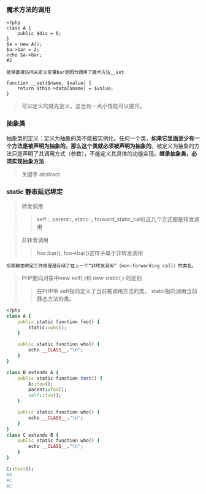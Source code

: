 ### 魔术方法的调用
```
<?php
class A {
    public $div = 0;
}
$a = new A();
$a->bar = 2;
echo $a->bar;
#2
```
`能够直接访问未定义变量bar是因为调用了魔术方法__set`
```
function __set($name, $value) {
    return $this->data[$name] = $value;
}
```
>可以定义的就先定义，这也有一点小性能可以提升。

### 抽象类
抽象类的定义：定义为抽象的类不能被实例化。任何一个类，__如果它里面至少有一个方法是被声明为抽象的，那么这个类就必须被声明为抽象的__。被定义为抽象的方法只是声明了其调用方式（参数），不能定义其具体的功能实现。__继承抽象类，必须实现抽象方法__
>关键字 abstract

### static 静态延迟绑定

>转发调用
>>self::, parent::, static::,  forward_static_call()这几个方式都是转发调用

>非转发调用
>>foo::bar(), foo->bar()这样子属于非转发调用

`后期静态绑定工作原理是存储了在上一个“非转发调用”（non-forwarding call）的类名。`
>PHP面向对象中new self( )和 new static( ) 的区别
>>在PHP中 self指向定义了当前被调用方法的类， static指向调用当前静态方法的类。

```ruby
<?php
class A {
    public static function foo() {
        static::who();
    }

    public static function who() {
        echo __CLASS__."\n";
    }
}

class B extends A {
    public static function test() {
        A::foo();
        parent::foo();
        self::foo();
    }

    public static function who() {
        echo __CLASS__."\n";
    }
}
class C extends B {
    public static function who() {
        echo __CLASS__."\n";
    }
}

C::test();
#A
#C
#C
```






